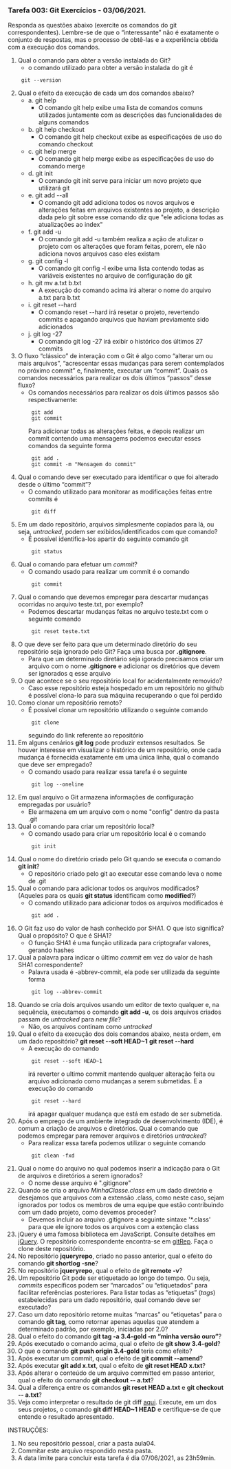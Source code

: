 ### Tarefa 003: Git Exercícios - 03/06/2021.

Responda as questões abaixo (exercite os comandos do git correspondentes). Lembre-se de que o “interessante” não é exatamente o conjunto de respostas, mas o processo de obtê-las e a experiência obtida com a execução dos comandos.


1. Qual o comando para obter a versão instalada do Git?
   - o comando utilizado para obter a versão instalada do git é 
   ```
    git --version
   ```
2. Qual o efeito da execução de cada um dos comandos abaixo?
   - a. git help
     - O comando git help exibe uma lista de comandos comuns utilizados juntamente com as descrições das funcionalidades de alguns comandos 
   - b. git help checkout
     - O comando git help checkout exibe as especificações de uso do comando checkout
   - c. git help merge
     - O comando git help merge exibe as especificações de uso do comando merge 
   - d. git init
     - O comando git init serve para iniciar um novo projeto que utilizará git 
   - e. git add --all
     - O comando git add adiciona todos os novos arquivos e alterações feitas em arquivos existentes ao projeto, a descrição dada pelo git sobre esse comando diz que "ele adiciona todas as atualizações ao index"
   - f. git add -u
     - O comando git add -u também realiza a ação de atulizar o projeto com os alterações que foram feitas, porem, ele não adiciona novos arquivos caso eles existam
   - g. git config -l
     - O comando git config -l exibe uma lista contendo todas as variáveis existentes no arquivo de configuração do git 
   - h. git mv a.txt b.txt
     - A execução do comando acima irá alterar o nome do arquivo a.txt para b.txt
   - i. git reset --hard
     - O comando reset --hard irá resetar o projeto, revertendo commits e apagando arquivos que haviam previamente sido adicionados 
   - j. git log -27
     - O comando git log -27 irá exibir o histórico dos últimos 27 commits
3. O fluxo “clássico” de interação com o Git é algo como “alterar um ou mais arquivos”, “acrescentar essas mudanças para serem contemplados no próximo commit” e, finalmente, executar um “commit”. Quais os comandos necessários para realizar os dois últimos “passos” desse fluxo?
   - Os comandos necessários para realizar os dois últimos passos são respectivamente:
     ```
      git add
      git commit
     ```
     Para adicionar todas as alterações feitas, e depois realizar um commit contendo uma mensagems podemos executar esses comandos da seguinte forma 
     ```
      git add .
      git commit -m "Mensagem do commit"
     ```
4. Qual o comando deve ser executado para identificar o que foi alterado desde o último “commit”?
   - O comando utilizado para monitorar as modificações feitas entre commits é 
     ```
      git diff
     ```
5. Em um dado repositório, arquivos simplesmente copiados para lá, ou seja, _untracked_, podem ser exibidos/identificados com que comando?
   - É possível identifica-los apartir do seguinte comando git
     ```
      git status
     ```
6. Qual o comando para efetuar um _commit_?
   - O comando usado para realizar um commit é o comando 
     ```
      git commit
     ```
7. Qual o comando que devemos empregar para descartar mudanças ocorridas no arquivo teste.txt, por exemplo?
   - Podemos descartar mudanças feitas no arquivo teste.txt com o seguinte comando 
     ```
      git reset teste.txt
     ```
8. O que deve ser feito para que um determinado diretório do seu repositório seja ignorado pelo Git? Faça uma busca por **.gitignore**.
   - Para que um determinado diretário seja igorado precisamos criar um arquivo com o nome **.gitignore** e adicionar os diretórios que devem ser ignorados q esse arquivo 
9. O que acontece se o seu repositório local for acidentalmente removido?
   - Caso esse repositório esteja hospedado em um repositório no github é possível clona-lo para sua máquina recuperando o que foi perdido 
10. Como clonar um repositório remoto?
    - É possível clonar um repositório utilizando o seguinte comando 
      ```
       git clone 
      ```
      seguindo do link referente ao repositório
11. Em alguns cenários **git log** pode produzir extensos resultados. Se houver interesse em visualizar o histórico de um repositório, onde cada mudança é fornecida exatamente em uma única linha, qual o comando que deve ser empregado?
    - O comando usado para realizar essa tarefa é o seguinte 
      ```
       git log --oneline
      ```
12. Em qual arquivo o Git armazena informações de configuração empregadas por usuário?
    - Ele armazena em um arquivo com o nome "config" dentro da pasta .git
13. Qual o comando para criar um repositório local?
    - O comando usado para criar um repositório local é o comando
      ```
       git init
      ```
14. Qual o nome do diretório criado pelo Git quando se executa o comando **git init**?
    - O repositório criado pelo git ao executar esse comando leva o nome de .git 
15. Qual o comando para adicionar todos os arquivos modificados? (Aqueles para os quais **git status** identificam como **modified**?)
    - O comando utilizado para adicionar todos os arquivos modificados é 
      ```
       git add .
      ```
16. O Git faz uso do valor de hash conhecido por SHA1. O que isto significa? Qual o propósito? O que é SHA1?
    - O função SHA1 é uma função utilizada para criptografar valores, gerando hashes
17. Qual a palavra para indicar o último _commit_ em vez do valor de hash SHA1 correspondente?
    - Palavra usada é -abbrev-commit, ela pode ser utilizada da seguinte forma
      ```
       git log --abbrev-commit
      ```
18. Quando se cria dois arquivos usando um editor de texto qualquer e, na sequência, executamos o comando **git add -u**, os dois arquivos criados passam de _untracked_ para _new file_?
    - Não, os arquivos continam como _untracked_
19. Qual o efeito da execução dos dois comandos abaixo, nesta ordem, em um dado repositório?
**git reset --soft HEAD~1**
**git reset --hard**
    - A execução do comando 
      ```
       git reset --soft HEAD~1
      ```
      irá reverter o ultimo commit mantendo qualquer alteração feita ou arquivo adicionado como mudanças a serem submetidas. E a execução do comando 
      ```
       git reset --hard
      ```
      irá apagar qualquer mudança que está em estado de ser submetida.
20. Após o emprego de um ambiente integrado de desenvolvimento (IDE), é comum a criação de arquivos e diretórios. Qual o comando que podemos empregar para remover arquivos e diretórios _untracked_?
    - Para realizar essa tarefa podemos utilizar o seguinte comando 
      ```
       git clean -fxd
      ```
21. Qual o nome do arquivo no qual podemos inserir a indicação para o Git de arquivos e diretórios a serem ignorados?
    - O nome desse arquivo é ".gitignore"
22. Quando se cria o arquivo _MinhaClasse.class_ em um dado diretório e desejamos que arquivos com a extensão .class, como neste caso, sejam ignorados por todos os membros de uma equipe que estão contribuindo com um dado projeto, como devemos proceder?
    - Devemos incluir ao arquivo .gitignore a seguinte sintaxe '*.class' para que ele ignore todos os arquivos com a extenção class
23. jQuery é uma famosa biblioteca em JavaScript. Consulte detalhes em [jQuery](http://jquery.com). O repositório correspondente encontra-se em [gitRep](https://github.com/jquery/jquery.git). Faça o clone deste repositório.
24. No repositório **jqueryrepo**, criado no passo anterior, qual o efeito do comando
**git shortlog -sne**?
25. No repositório **jqueryrepo**, qual o efeito de **git remote -v**?
26. Um repositório Git pode ser etiquetado ao longo do tempo. Ou seja, _commits_ específicos podem ser “marcados” ou “etiquetados” para facilitar referências posteriores. Para listar todas as “etiquetas” (_tags_) estabelecidas para um dado repositório, qual comando deve ser executado?
27. Caso um dato repositório retorne muitas “marcas” ou “etiquetas” para o comando **git tag**, como retornar apenas aquelas que atendem a determinado padrão, por exemplo, iniciadas por 2.0?
28. Qual o efeito do comando **git tag -a 3.4-gold -m “minha versão ouro”**?
29. Após executado o comando acima, qual o efeito de **git show 3.4-gold**?
30. O que o comando **git push origin 3.4-gold** teria como efeito?
31. Após executar um commit, qual o efeito de **git commit --amend**?
32. Após executar **git add x.txt**, qual o efeito de **git reset HEAD x.txt**?
33. Após alterar o conteúdo de um arquivo committed em passo anterior, qual o efeito do comando **git checkout -- a.txt**?
34. Qual a diferença entre os comandos **git reset HEAD a.txt** e **git checkout -- a.txt**?
35. Veja como interpretar o resultado de git diff [aqui](https://medium.com/therobinkim/how-to-read-a-git-diff-6c87a9dc47c5). Execute, em um dos seus projetos, o comando **git diff HEAD~1 HEAD** e certifique-se de que entende o resultado apresentado.



INSTRUÇÕES:

1. No seu repositório pessoal, criar a pasta aula04.
2. Commitar este arquivo respondido nesta pasta.
3. A data limite para concluir esta tarefa é dia 07/06/2021, as 23h59min.











</DIV/>
